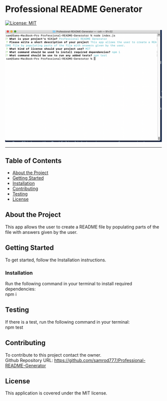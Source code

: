 # Professional README Generator 
[![License: MIT](https://img.shields.io/badge/License-MIT-yellow.svg)](https://opensource.org/licenses/MIT)  
  
![README Genarator Picture](./utils/readmegenerator.png)


---

## Table of Contents
- [About the Project](#About-the-Project)
- [Getting Started](#Getting-Started)
- [Installation](#Installation)
- [Contributing](#Contributing)
- [Testing](#Testing)
- [License](#License) 

## About the Project
This app allows the user to create a README file by populating parts of the file with answers given by the user.

## Getting Started  
To get started, follow the Installation instructions.  

### Installation  
Run the following command in your terminal to install required dependencies:  
npm i

## Testing
If there is a test, run the following command in your terminal:  
npm test

## Contributing
To contribute to this project contact the owner.  
Github Repository URL: https://github.com/samrod777/Professional-README-Generator  

## License
This application is covered under the MIT license.
